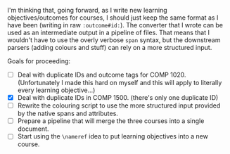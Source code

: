 I'm thinking that, going forward, as I write new learning objectives/outcomes
for courses, I should just keep the same format as I have been (writing in raw
`:outcome#id:`). The converter that I wrote can be used as an intermediate
output in a pipeline of files. That means that I wouldn't have to use the overly
verbose `span` syntax, but the downstream parsers (adding colours and stuff) can
rely on a more structured input.

Goals for proceeding:

* [ ] Deal with duplicate IDs and outcome tags for COMP 1020. (Unfortunately I
      made this hard on myself and this will apply to literally every learning
      objective...)
* [X] Deal with duplicate IDs in COMP 1500. (there's only one duplicate ID)
* [ ] Rewrite the colouring script to use the more structured input provided by
      the native spans and attributes.
* [ ] Prepare a pipeline that will merge the three courses into a single
      document.
* [ ] Start using the `\nameref` idea to put learning objectives into a new
      course.

